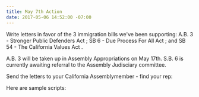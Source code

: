```yaml
---
title: May 7th Action
date: 2017-05-06 14:52:00 -07:00
---
```


Write letters in favor of the 3 immigration bills we've been supporting:  A.B. 3 - Stronger Public Defenders Act [](https://www.aclunc.org/our-work/legislation/strengthening-public-defenders-act-ab-3); SB 6 - Due Process For All Act [](https://www.aclusocal.org/en/legislation/due-process-all-act); and SB 54 - The California Values Act [](https://www.aclunc.org/our-work/legislation/california-values-act-sb-54). 

A.B. 3 will be taken up in Assembly Appropriations on May 17th.  S.B. 6 is currently awaiting referral to the Assembly Judisciary committee.   

Send the letters to your California Assemblymember - find your rep: [](http://findyourrep.legislature.ca.gov/)

 Here are sample scripts: